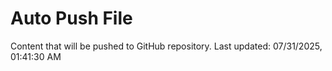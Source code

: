 # Auto Push File

Content that will be pushed to GitHub repository.
Last updated: 07/31/2025, 01:41:30 AM